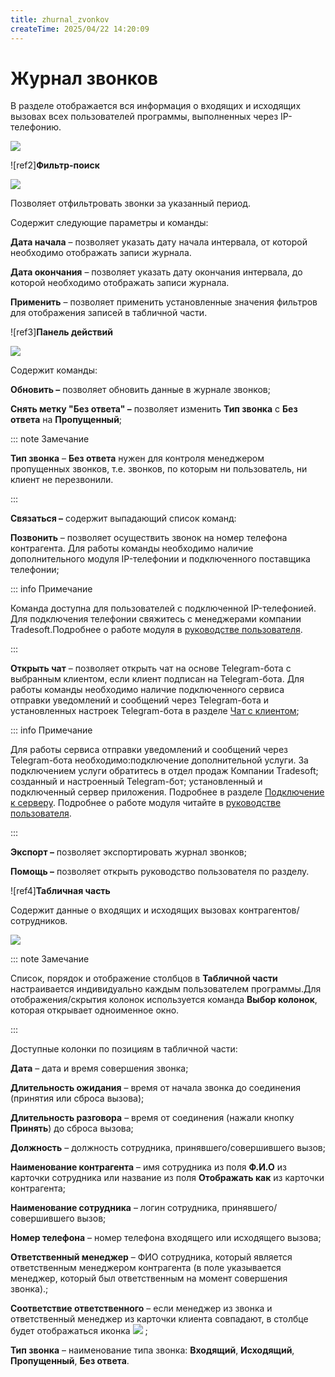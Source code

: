 ```yaml
---
title: zhurnal_zvonkov
createTime: 2025/04/22 14:20:09
---
```

# Журнал звонков

В разделе отображается вся информация о входящих и исходящих вызовах всех пользователей программы, выполненных через IP-телефонию.

![](Aspose.Words.83ab1c44-6b28-430a-a5f2-4d9e6ba1abd4.343.png)

![ref2]**Фильтр-поиск**

![](Aspose.Words.83ab1c44-6b28-430a-a5f2-4d9e6ba1abd4.344.png)

Позволяет отфильтровать звонки за указанный период.

Содержит следующие параметры и команды:

**Дата начала** – позволяет указать дату начала интервала, от которой необходимо отображать записи журнала.

**Дата окончания** – позволяет указать дату окончания интервала, до которой необходимо отображать записи журнала.

**Применить** – позволяет применить установленные значения фильтров для отображения записей в табличной части. 

![ref3]**Панель действий**

![](Aspose.Words.83ab1c44-6b28-430a-a5f2-4d9e6ba1abd4.345.png)

Содержит команды:

**Обновить –** позволяет обновить данные в журнале звонков;

**Снять метку "Без ответа" –** позволяет изменить **Тип звонка** с **Без ответа** на **Пропущенный**;

::: note Замечание

**Тип звонка** – **Без ответа** нужен для контроля менеджером пропущенных звонков, т.е. звонков, по которым ни пользователь, ни клиент не перезвонили.

:::

**Связаться –** содержит выпадающий список команд:

**Позвонить** – позволяет осуществить звонок на номер телефона контрагента. Для работы команды необходимо наличие дополнительного модуля IP-телефонии и подключенного поставщика телефонии;

::: info Примечание

Команда доступна для пользователей с подключенной IP-телефонией. Для подключения телефонии свяжитесь с менеджерами компании Tradesoft.Подробнее о работе модуля в [руководстве пользователя](https://product-doc.tradesoft.ru/ai/telephone/index.htm).

:::

**Открыть чат** – позволяет открыть чат на основе Telegram-бота с выбранным клиентом, если клиент подписан на Telegram-бота. Для работы команды необходимо наличие подключенного сервиса отправки уведомлений и сообщений через Telegram-бота и установленных настроек Telegram-бота в разделе [Чат с клиентом](#a874770c-98ba-4ecf-9035-4b94e1fbb0a3);

::: info Примечание

Для работы сервиса отправки уведомлений и сообщений через Telegram-бота необходимо:подключение дополнительной услуги. За подключением услуги обратитесь в отдел продаж Компании Tradesoft;
созданный и настроенный Telegram-бот;
установленный и подключенный сервер приложения. Подробнее в разделе [Подключение к серверу](#678abee0-5d3e-466d-8a1b-d556b23a5110).
Подробнее о работе модуля читайте в [руководстве пользователя](https://product-doc.tradesoft.ru/ai/telegram/index.htm).

:::

**Экспорт –** позволяет экспортировать журнал звонков;

**Помощь –** позволяет открыть руководство пользователя по разделу.

![ref4]**Табличная часть**

Содержит данные о входящих и исходящих вызовах контрагентов/сотрудников.

![](Aspose.Words.83ab1c44-6b28-430a-a5f2-4d9e6ba1abd4.346.png)

::: note Замечание

Список, порядок и отображение столбцов в **Табличной части** настраивается индивидуально каждым пользователем программы.Для отображения/скрытия колонок используется команда **Выбор колонок**, которая открывает одноименное окно.

:::

Доступные колонки по позициям в табличной части:

**Дата** – дата и время совершения звонка;

**Длительность ожидания** – время от начала звонка до соединения (принятия или сброса вызова);

**Длительность разговора** – время от соединения (нажали кнопку **Принять**) до сброса вызова;

**Должность** – должность сотрудника, принявшего/совершившего вызов;

**Наименование контрагента** – имя сотрудника из поля **Ф.И.О** из карточки сотрудника или название из поля **Отображать как** из карточки контрагента;

**Наименование сотрудника** – логин сотрудника, принявшего/совершившего вызов;

**Номер телефона** – номер телефона входящего или исходящего вызова;

**Ответственный менеджер** – ФИО сотрудника, который является ответственным менеджером контрагента (в поле указывается менеджер, который был ответственным на момент совершения звонка).;

**Соответствие ответственного** – если менеджер из звонка и ответственный менеджер из карточки клиента совпадают, в столбце будет отображаться иконка ![](Aspose.Words.83ab1c44-6b28-430a-a5f2-4d9e6ba1abd4.347.png) ;

**Тип звонка** – наименование типа звонка: **Входящий**, **Исходящий**, **Пропущенный**, **Без ответа**.